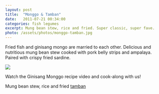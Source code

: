 ```yaml
---
layout: post
title:  "Monggo & Tamban"
date:   2011-07-21 00:34:00
categories: fish legumes
excerpt: Mung bean stew, rice and fried. Super classic, super fave.
photo: /assets/photos/monggo-tamban.jpg
---
```


Fried fish and ginisang mongo are married to each other. Delicious and nutritious mung bean stew cooked with pork belly strips and ampalaya. Paired with crispy fried sardine.

<div class="photo"><img src="/assets/photos/monggo-fish-01.jpg"/></div>

Watch the Ginisang Monggo recipe video and cook-along with us! 

Mung bean stew, rice and fried [tamban](http://tl.wikipedia.org/wiki/Tamban)
